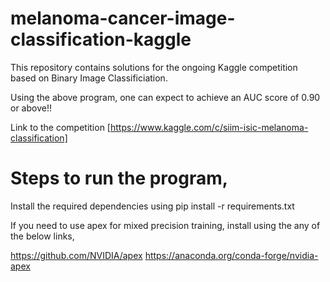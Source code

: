 # melanoma-cancer-image-classification-kaggle

This repository contains solutions for the ongoing Kaggle competition based on Binary Image Classificiation. 

Using the above program, one can expect to achieve an AUC score of 0.90 or above!!

Link to the competition [https://www.kaggle.com/c/siim-isic-melanoma-classification]

# Steps to run the program,

Install the required dependencies using pip install -r requirements.txt

If you need to use apex for mixed precision training, install using the any of the below links,

https://github.com/NVIDIA/apex
https://anaconda.org/conda-forge/nvidia-apex


